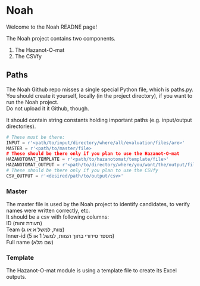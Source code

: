 # Noah

Welcome to the Noah READNE page!

The Noah project contains two components.
1. The Hazanot-O-mat
2. The CSVfy

## Paths
The Noah Github repo misses a single special Python file, which is paths.py.  
You should create it yourself, locally (in the project directory), if you want to run the Noah project.  
Do not upload it it Github, though.

It should contain string constants holding important paths (e.g. input/output directories).
```python
# These must be there:
INPUT = r'<path/to/input/directory/where/all/evaluation/files/are>'
MASTER = r'<path/to/master/file>
# These should be there only if you plan to use the Hazanot-O-mat
HAZANOTOMAT_TEMPLATE = r'<path/to/hazanotomat/template/file>'
HAZANOTOMAT_OUTPUT = r'<path/to/directory/where/you/want/the/output/files>'
# These should be there only if you plan to use the CSVfy
CSV_OUTPUT = r'<desired/path/to/output/csv>'
```

### Master
The master file is used by the Noah project to identify candidates, to verify names were written correctly, etc.  
It should be a csv with following columns:  
ID (תעודת זהות)  
Team (צוות, למשל א או ג)  
Inner-id (מספר סידורי בתוך הצוות, למשל 1 או 5)  
Full name (שם מלא)

### Template
The Hazanot-O-mat module is using a template file to create its Excel outputs.
